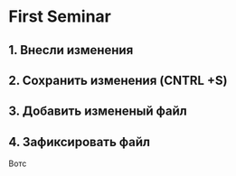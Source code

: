 # First Seminar 
## 1. Внесли изменения
## 2. Сохранить изменения (CNTRL +S)
## 3. Добавить измененый файл
## 4. Зафиксировать файл 
Вотс
